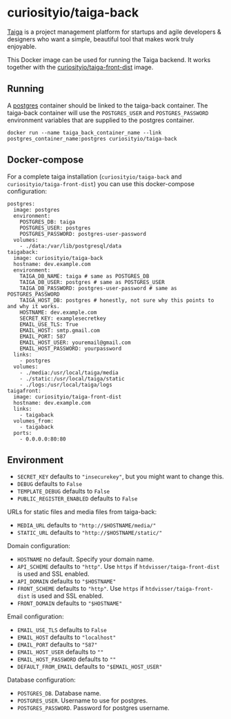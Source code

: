 # curiosityio/taiga-back

[Taiga](https://taiga.io/) is a project management platform for startups and agile developers & designers who want a simple, beautiful tool that makes work truly enjoyable.

This Docker image can be used for running the Taiga backend. It works together with the [curiosityio/taiga-front-dist](https://registry.hub.docker.com/u/curiosityio/taiga-front-dist/) image.

## Running

A [postgres](https://registry.hub.docker.com/_/postgres/) container should be linked to the taiga-back container. The taiga-back container will use the ``POSTGRES_USER`` and ``POSTGRES_PASSWORD`` environment variables that are supplied to the postgres container.

```
docker run --name taiga_back_container_name --link postgres_container_name:postgres curiosityio/taiga-back
```

## Docker-compose

For a complete taiga installation (``curiosityio/taiga-back`` and ``curiosityio/taiga-front-dist``) you can use this docker-compose configuration:

```
postgres:
  image: postgres
  environment:
    POSTGRES_DB: taiga
    POSTGRES_USER: postgres
    POSTGRES_PASSWORD: postgres-user-password
  volumes:
    - ./data:/var/lib/postgresql/data
taigaback:
  image: curiosityio/taiga-back
  hostname: dev.example.com
  environment:
    TAIGA_DB_NAME: taiga # same as POSTGRES_DB
    TAIGA_DB_USER: postgres # same as POSTGRES_USER
    TAIGA_DB_PASSWORD: postgres-user-password # same as POSTGRES_PASSWORD
    TAIGA_HOST_DB: postgres # honestly, not sure why this points to and why it works.
    HOSTNAME: dev.example.com
    SECRET_KEY: examplesecretkey
    EMAIL_USE_TLS: True
    EMAIL_HOST: smtp.gmail.com
    EMAIL_PORT: 587
    EMAIL_HOST_USER: youremail@gmail.com
    EMAIL_HOST_PASSWORD: yourpassword
  links:
    - postgres
  volumes:
    - ./media:/usr/local/taiga/media
    - ./static:/usr/local/taiga/static
    - ./logs:/usr/local/taiga/logs
taigafront:
  image: curiosityio/taiga-front-dist
  hostname: dev.example.com
  links:
    - taigaback
  volumes_from:
    - taigaback
  ports:
    - 0.0.0.0:80:80
```

## Environment

* ``SECRET_KEY`` defaults to ``"insecurekey"``, but you might want to change this.
* ``DEBUG`` defaults to ``False``
* ``TEMPLATE_DEBUG`` defaults to ``False``
* ``PUBLIC_REGISTER_ENABLED`` defaults to ``False``

URLs for static files and media files from taiga-back:

* ``MEDIA_URL`` defaults to ``"http://$HOSTNAME/media/"``
* ``STATIC_URL`` defaults to ``"http://$HOSTNAME/static/"``

Domain configuration:

* ``HOSTNAME`` no default. Specify your domain name. 
* ``API_SCHEME`` defaults to ``"http"``. Use ``https`` if ``htdvisser/taiga-front-dist`` is used and SSL enabled.
* ``API_DOMAIN`` defaults to ``"$HOSTNAME"``
* ``FRONT_SCHEME`` defaults to ``"http"``. Use ``https`` if ``htdvisser/taiga-front-dist`` is used and SSL enabled.
* ``FRONT_DOMAIN`` defaults to ``"$HOSTNAME"``

Email configuration:

* ``EMAIL_USE_TLS`` defaults to ``False``
* ``EMAIL_HOST`` defaults to ``"localhost"``
* ``EMAIL_PORT`` defaults to ``"587"``
* ``EMAIL_HOST_USER`` defaults to ``""``
* ``EMAIL_HOST_PASSWORD`` defaults to ``""``
* ``DEFAULT_FROM_EMAIL`` defaults to ``"$EMAIL_HOST_USER"``

Database configuration:

* ``POSTGRES_DB``. Database name. 
* ``POSTGRES_USER``. Username to use for postgres. 
* ``POSTGRES_PASSWORD``. Password for postgres username. 
